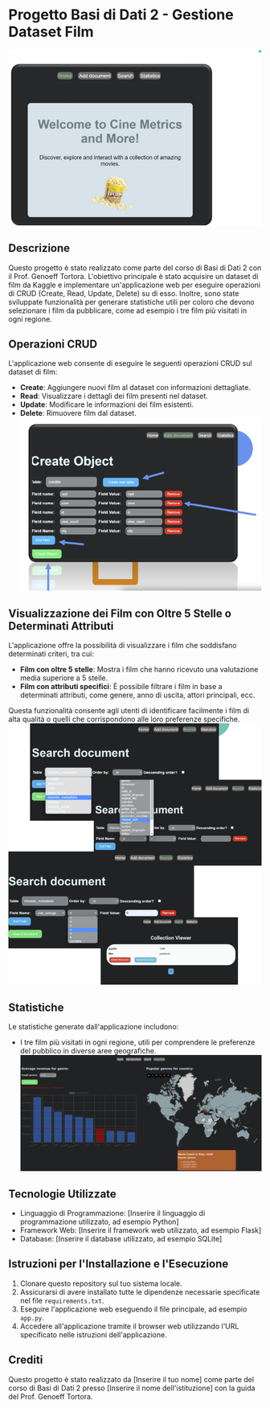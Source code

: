 # Progetto Basi di Dati 2 - Gestione Dataset Film

![Film Dataset](./img/image1.png)

## Descrizione
Questo progetto è stato realizzato come parte del corso di Basi di Dati 2 con il Prof. Genoeff Tortora. L'obiettivo principale è stato acquisire un dataset di film da Kaggle e implementare un'applicazione web per eseguire operazioni di CRUD (Create, Read, Update, Delete) su di esso. Inoltre, sono state sviluppate funzionalità per generare statistiche utili per coloro che devono selezionare i film da pubblicare, come ad esempio i tre film più visitati in ogni regione.

## Operazioni CRUD
L'applicazione web consente di eseguire le seguenti operazioni CRUD sul dataset di film:
- **Create**: Aggiungere nuovi film al dataset con informazioni dettagliate.
- **Read**: Visualizzare i dettagli dei film presenti nel dataset.
- **Update**: Modificare le informazioni dei film esistenti.
- **Delete**: Rimuovere film dal dataset.
![Film Dataset](./img/image3.png)
## Visualizzazione dei Film con Oltre 5 Stelle o Determinati Attributi
L'applicazione offre la possibilità di visualizzare i film che soddisfano determinati criteri, tra cui:
- **Film con oltre 5 stelle**: Mostra i film che hanno ricevuto una valutazione media superiore a 5 stelle.
- **Film con attributi specifici**: È possibile filtrare i film in base a determinati attributi, come genere, anno di uscita, attori principali, ecc.

Questa funzionalità consente agli utenti di identificare facilmente i film di alta qualità o quelli che corrispondono alle loro preferenze specifiche.
![Film Dataset](./img/image.png)

## Statistiche
Le statistiche generate dall'applicazione includono:
- I tre film più visitati in ogni regione, utili per comprendere le preferenze del pubblico in diverse aree geografiche.
![Film Dataset](./img/image2.png)
## Tecnologie Utilizzate
- Linguaggio di Programmazione: [Inserire il linguaggio di programmazione utilizzato, ad esempio Python]
- Framework Web: [Inserire il framework web utilizzato, ad esempio Flask]
- Database: [Inserire il database utilizzato, ad esempio SQLite]

## Istruzioni per l'Installazione e l'Esecuzione
1. Clonare questo repository sul tuo sistema locale.
2. Assicurarsi di avere installato tutte le dipendenze necessarie specificate nel file `requirements.txt`.
3. Eseguire l'applicazione web eseguendo il file principale, ad esempio `app.py`.
4. Accedere all'applicazione tramite il browser web utilizzando l'URL specificato nelle istruzioni dell'applicazione.

## Crediti
Questo progetto è stato realizzato da [Inserire il tuo nome] come parte del corso di Basi di Dati 2 presso [Inserire il nome dell'istituzione] con la guida del Prof. Genoeff Tortora.

